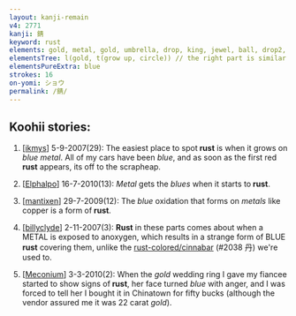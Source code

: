 ```yaml
---
layout: kanji-remain
v4: 2771
kanji: 錆
keyword: rust
elements: gold, metal, gold, umbrella, drop, king, jewel, ball, drop2, blue, grow up, moon, flesh
elementsTree: l(gold, t(grow up, circle)) // the right part is similar to 青 blue, but not quite
elementsPureExtra: blue
strokes: 16
on-yomi: ショウ
permalink: /錆/
---
```


## Koohii stories: 

1) [<a href="http://kanji.koohii.com/profile/ikmys">ikmys</a>] 5-9-2007(29): The easiest place to spot<strong> rust</strong> is when it grows on <em>blue</em> <em>metal</em>. All of my cars have been <em>blue</em>, and as soon as the first red<strong> rust</strong> appears, its off to the scrapheap.

2) [<a href="http://kanji.koohii.com/profile/Elphalpo">Elphalpo</a>] 16-7-2010(13): <em>Metal</em> gets the <em>blues</em> when it starts to<strong> rust</strong>.

3) [<a href="http://kanji.koohii.com/profile/mantixen">mantixen</a>] 29-7-2009(12): The <em>blue</em> oxidation that forms on <em>metals</em> like copper is a form of<strong> rust</strong>.

4) [<a href="http://kanji.koohii.com/profile/billyclyde">billyclyde</a>] 2-11-2007(3): <strong>Rust</strong> in these parts comes about when a METAL is exposed to anoxygen, which results in a strange form of BLUE<strong> rust</strong> covering them, unlike the <a href="http://kanji.koohii.com/study/kanji/2038">rust-colored/cinnabar</a> (#2038 丹) we&#039;re used to.

5) [<a href="http://kanji.koohii.com/profile/Meconium">Meconium</a>] 3-3-2010(2): When the <em>gold</em> wedding ring I gave my fiancee started to show signs of<strong> rust</strong>, her face turned <em>blue</em> with anger, and I was forced to tell her I bought it in Chinatown for fifty bucks (although the vendor assured me it was 22 carat <em>gold</em>).

